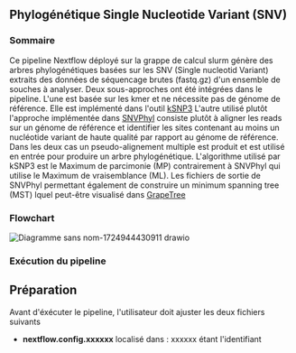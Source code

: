 ## Phylogénétique Single Nucleotide Variant (SNV)
### Sommaire
Ce pipeline Nextflow déployé sur la grappe de calcul slurm génère des arbres phylogénétiques basées sur les SNV (Single nucleotid Variant) extraits des données de séquencage brutes (fastq.gz) d'un ensemble de souches à analyser. Deux sous-approches ont été intégrées dans le pipeline.
L'une est basée sur les kmer et ne nécessite pas de génome de référence. Elle est implémenté dans l'outil [kSNP3](https://sourceforge.net/projects/ksnp/files/) L'autre utilisé plutôt l'approche implémentée dans [SNVPhyl](https://github.com/phac-nml/snvphylnfc?tab=readme-ov-file) consiste plutôt à aligner les reads sur un génome de référence et identifier les sites contenant au moins un nucléotide variant de haute qualité par rapport au génome de référence.  Dans les deux cas un pseudo-alignement multiple est produit et est utilisé en entrée pour produire un arbre phylogénétique. L'algorithme utilisé par kSNP3 est le Maximum de parcimonie (MP) contrairement à SNVPhyl qui utilise le Maximum de vraisemblance (ML). Les fichiers de sortie de SNVPhyl permettant également de construire un minimum spanning tree (MST) lquel peut-être visualisé dans [GrapeTree](https://github.com/achtman-lab/GrapeTree)

### Flowchart
![Diagramme sans nom-1724944430911 drawio](https://github.com/user-attachments/assets/d73d23b4-5533-4663-b008-d0e9c08702cf)

### Exécution du pipeline
## Préparation
Avant d'éxécuter le pipeline, l'utilisateur doit ajuster les deux fichiers suivants
- __nextflow.config.xxxxxx__  localisé dans : xxxxxx étant l'identifiant 




